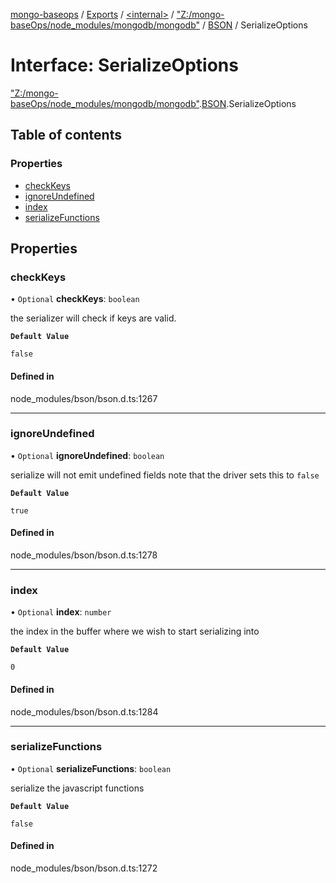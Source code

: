 [mongo-baseops](../README.md) / [Exports](../modules.md) / [\<internal\>](../modules/internal_.md) / ["Z:/mongo-baseOps/node\_modules/mongodb/mongodb"](../modules/internal_._Z__mongo_baseOps_node_modules_mongodb_mongodb_.md) / [BSON](../modules/internal_._Z__mongo_baseOps_node_modules_mongodb_mongodb_.BSON.md) / SerializeOptions

# Interface: SerializeOptions

["Z:/mongo-baseOps/node\_modules/mongodb/mongodb"](../modules/internal_._Z__mongo_baseOps_node_modules_mongodb_mongodb_.md).[BSON](../modules/internal_._Z__mongo_baseOps_node_modules_mongodb_mongodb_.BSON.md).SerializeOptions

## Table of contents

### Properties

- [checkKeys](internal_._Z__mongo_baseOps_node_modules_mongodb_mongodb_.BSON.SerializeOptions.md#checkkeys)
- [ignoreUndefined](internal_._Z__mongo_baseOps_node_modules_mongodb_mongodb_.BSON.SerializeOptions.md#ignoreundefined)
- [index](internal_._Z__mongo_baseOps_node_modules_mongodb_mongodb_.BSON.SerializeOptions.md#index)
- [serializeFunctions](internal_._Z__mongo_baseOps_node_modules_mongodb_mongodb_.BSON.SerializeOptions.md#serializefunctions)

## Properties

### checkKeys

• `Optional` **checkKeys**: `boolean`

the serializer will check if keys are valid.

**`Default Value`**

`false`

#### Defined in

node_modules/bson/bson.d.ts:1267

___

### ignoreUndefined

• `Optional` **ignoreUndefined**: `boolean`

serialize will not emit undefined fields
note that the driver sets this to `false`

**`Default Value`**

`true`

#### Defined in

node_modules/bson/bson.d.ts:1278

___

### index

• `Optional` **index**: `number`

the index in the buffer where we wish to start serializing into

**`Default Value`**

`0`

#### Defined in

node_modules/bson/bson.d.ts:1284

___

### serializeFunctions

• `Optional` **serializeFunctions**: `boolean`

serialize the javascript functions

**`Default Value`**

`false`

#### Defined in

node_modules/bson/bson.d.ts:1272
